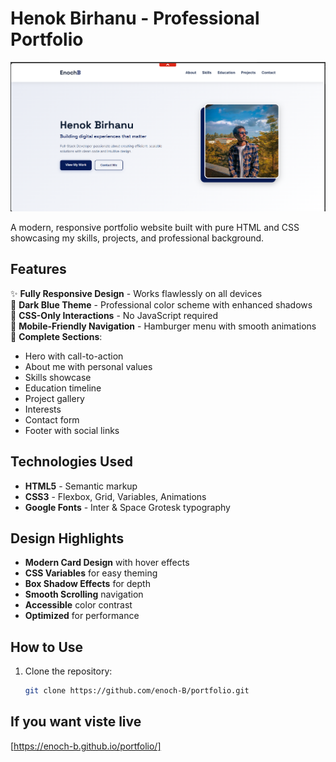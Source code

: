 # Henok Birhanu - Professional Portfolio

![Portfolio Screenshot](screenshot/im1.png) <!-- Add a screenshot later -->

A modern, responsive portfolio website built with pure HTML and CSS showcasing my skills, projects, and professional background.

## Features

✨ **Fully Responsive Design** - Works flawlessly on all devices  
🎨 **Dark Blue Theme** - Professional color scheme with enhanced shadows  
🚀 **CSS-Only Interactions** - No JavaScript required  
📱 **Mobile-Friendly Navigation** - Hamburger menu with smooth animations  
📝 **Complete Sections**:
- Hero with call-to-action
- About me with personal values
- Skills showcase
- Education timeline
- Project gallery
- Interests
- Contact form
- Footer with social links

## Technologies Used

- **HTML5** - Semantic markup
- **CSS3** - Flexbox, Grid, Variables, Animations
- **Google Fonts** - Inter & Space Grotesk typography

## Design Highlights

- **Modern Card Design** with hover effects
- **CSS Variables** for easy theming
- **Box Shadow Effects** for depth
- **Smooth Scrolling** navigation
- **Accessible** color contrast
- **Optimized** for performance

## How to Use

1. Clone the repository:
   ```bash
   git clone https://github.com/enoch-B/portfolio.git

## If you want viste live
 [https://enoch-b.github.io/portfolio/]
